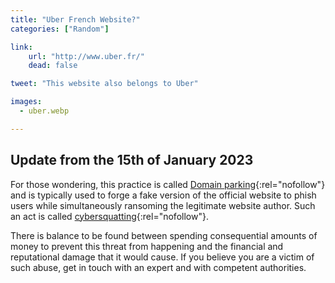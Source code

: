 ```yaml
---
title: "Uber French Website?"
categories: ["Random"]

link:
    url: "http://www.uber.fr/"
    dead: false

tweet: "This website also belongs to Uber"

images:
  - uber.webp

---
```


## Update from the 15th of January 2023

For those wondering, this practice is called [Domain parking](https://en.wikipedia.org/wiki/Domain_parking){:rel="nofollow"}
and is typically used to forge a fake version of the official website to phish users while simultaneously ransoming the
legitimate website author. Such an act is called [cybersquatting](https://en.wikipedia.org/wiki/Cybersquatting){:rel="nofollow"}.

There is balance to be found between spending consequential amounts of money to prevent this threat from happening and
the financial and reputational damage that it would cause. If you believe you are a victim of such abuse, get in touch
with an expert and with competent authorities.
